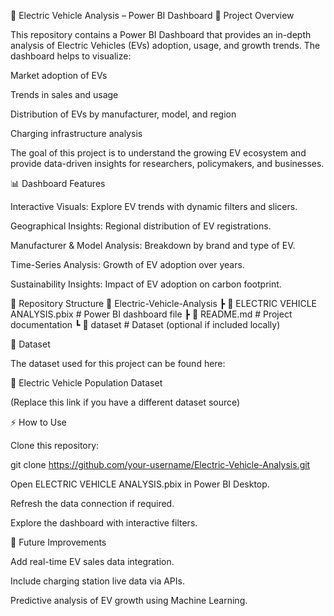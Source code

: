 🚗 Electric Vehicle Analysis – Power BI Dashboard
📌 Project Overview

This repository contains a Power BI Dashboard that provides an in-depth analysis of Electric Vehicles (EVs) adoption, usage, and growth trends. The dashboard helps to visualize:

Market adoption of EVs

Trends in sales and usage

Distribution of EVs by manufacturer, model, and region

Charging infrastructure analysis

The goal of this project is to understand the growing EV ecosystem and provide data-driven insights for researchers, policymakers, and businesses.

📊 Dashboard Features

Interactive Visuals: Explore EV trends with dynamic filters and slicers.

Geographical Insights: Regional distribution of EV registrations.

Manufacturer & Model Analysis: Breakdown by brand and type of EV.

Time-Series Analysis: Growth of EV adoption over years.

Sustainability Insights: Impact of EV adoption on carbon footprint.

📂 Repository Structure
📁 Electric-Vehicle-Analysis
 ┣ 📄 ELECTRIC VEHICLE ANALYSIS.pbix   # Power BI dashboard file
 ┣ 📄 README.md                        # Project documentation
 ┗ 📂 dataset                          # Dataset (optional if included locally)

📑 Dataset

The dataset used for this project can be found here:

🔗 Electric Vehicle Population Dataset

(Replace this link if you have a different dataset source)

⚡ How to Use

Clone this repository:

git clone https://github.com/your-username/Electric-Vehicle-Analysis.git


Open ELECTRIC VEHICLE ANALYSIS.pbix in Power BI Desktop.

Refresh the data connection if required.

Explore the dashboard with interactive filters.

🚀 Future Improvements

Add real-time EV sales data integration.

Include charging station live data via APIs.

Predictive analysis of EV growth using Machine Learning.
